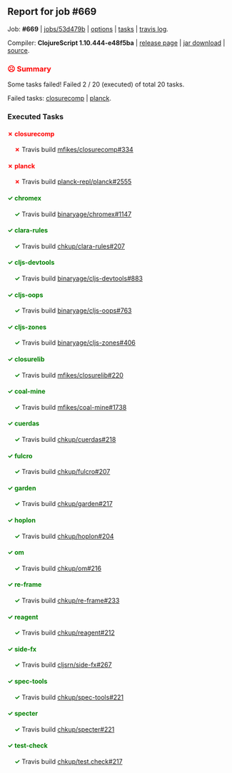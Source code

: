 ## Report for job #669

Job: **#669** | [jobs/53d479b](https://github.com/cljs-oss/canary/commit/53d479bcc1496ea979395478d3b229451797934e) | [options](options.edn) | [tasks](tasks.edn) | [travis log](https://travis-ci.org/cljs-oss/canary/builds/456167303).

Compiler: **ClojureScript 1.10.444-e48f5ba** | [release page](https://github.com/cljs-oss/canary/releases/tag/r1.10.444-e48f5ba) | [jar download](https://github.com/cljs-oss/canary/releases/download/r1.10.444-e48f5ba/clojurescript-1.10.444-e48f5ba.jar) | [source](https://github.com/mfikes/clojurescript/commit/e48f5babd91276a1461d530d601e897032da81e4).

### <b style='color:red'>☹ Summary</b>

Some tasks failed! Failed 2 / 20 (executed) of total 20 tasks.

Failed tasks: [closurecomp](#-closurecomp) | [planck](#-planck).

### Executed Tasks

#### <b style='color:red'>&#x2717; closurecomp</b>
&nbsp;&nbsp;&nbsp;&nbsp;<b style='color:red'>&#x2717;</b> Travis build [mfikes/closurecomp#334](https://travis-ci.org/mfikes/closurecomp/builds/456169083)<br>

#### <b style='color:red'>&#x2717; planck</b>
&nbsp;&nbsp;&nbsp;&nbsp;<b style='color:red'>&#x2717;</b> Travis build [planck-repl/planck#2555](https://travis-ci.org/planck-repl/planck/builds/456169186)<br>

#### <b style='color:green'>&#x2713; chromex</b>
&nbsp;&nbsp;&nbsp;&nbsp;<b style='color:green'>&#x2713;</b> Travis build [binaryage/chromex#1147](https://travis-ci.org/binaryage/chromex/builds/456169054)<br>

#### <b style='color:green'>&#x2713; clara-rules</b>
&nbsp;&nbsp;&nbsp;&nbsp;<b style='color:green'>&#x2713;</b> Travis build [chkup/clara-rules#207](https://travis-ci.org/chkup/clara-rules/builds/456169071)<br>

#### <b style='color:green'>&#x2713; cljs-devtools</b>
&nbsp;&nbsp;&nbsp;&nbsp;<b style='color:green'>&#x2713;</b> Travis build [binaryage/cljs-devtools#883](https://travis-ci.org/binaryage/cljs-devtools/builds/456169075)<br>

#### <b style='color:green'>&#x2713; cljs-oops</b>
&nbsp;&nbsp;&nbsp;&nbsp;<b style='color:green'>&#x2713;</b> Travis build [binaryage/cljs-oops#763](https://travis-ci.org/binaryage/cljs-oops/builds/456169077)<br>

#### <b style='color:green'>&#x2713; cljs-zones</b>
&nbsp;&nbsp;&nbsp;&nbsp;<b style='color:green'>&#x2713;</b> Travis build [binaryage/cljs-zones#406](https://travis-ci.org/binaryage/cljs-zones/builds/456169079)<br>

#### <b style='color:green'>&#x2713; closurelib</b>
&nbsp;&nbsp;&nbsp;&nbsp;<b style='color:green'>&#x2713;</b> Travis build [mfikes/closurelib#220](https://travis-ci.org/mfikes/closurelib/builds/456169085)<br>

#### <b style='color:green'>&#x2713; coal-mine</b>
&nbsp;&nbsp;&nbsp;&nbsp;<b style='color:green'>&#x2713;</b> Travis build [mfikes/coal-mine#1738](https://travis-ci.org/mfikes/coal-mine/builds/456169091)<br>

#### <b style='color:green'>&#x2713; cuerdas</b>
&nbsp;&nbsp;&nbsp;&nbsp;<b style='color:green'>&#x2713;</b> Travis build [chkup/cuerdas#218](https://travis-ci.org/chkup/cuerdas/builds/456169097)<br>

#### <b style='color:green'>&#x2713; fulcro</b>
&nbsp;&nbsp;&nbsp;&nbsp;<b style='color:green'>&#x2713;</b> Travis build [chkup/fulcro#207](https://travis-ci.org/chkup/fulcro/builds/456169103)<br>

#### <b style='color:green'>&#x2713; garden</b>
&nbsp;&nbsp;&nbsp;&nbsp;<b style='color:green'>&#x2713;</b> Travis build [chkup/garden#217](https://travis-ci.org/chkup/garden/builds/456169126)<br>

#### <b style='color:green'>&#x2713; hoplon</b>
&nbsp;&nbsp;&nbsp;&nbsp;<b style='color:green'>&#x2713;</b> Travis build [chkup/hoplon#204](https://travis-ci.org/chkup/hoplon/builds/456169130)<br>

#### <b style='color:green'>&#x2713; om</b>
&nbsp;&nbsp;&nbsp;&nbsp;<b style='color:green'>&#x2713;</b> Travis build [chkup/om#216](https://travis-ci.org/chkup/om/builds/456169138)<br>

#### <b style='color:green'>&#x2713; re-frame</b>
&nbsp;&nbsp;&nbsp;&nbsp;<b style='color:green'>&#x2713;</b> Travis build [chkup/re-frame#233](https://travis-ci.org/chkup/re-frame/builds/456169179)<br>

#### <b style='color:green'>&#x2713; reagent</b>
&nbsp;&nbsp;&nbsp;&nbsp;<b style='color:green'>&#x2713;</b> Travis build [chkup/reagent#212](https://travis-ci.org/chkup/reagent/builds/456169159)<br>

#### <b style='color:green'>&#x2713; side-fx</b>
&nbsp;&nbsp;&nbsp;&nbsp;<b style='color:green'>&#x2713;</b> Travis build [cljsrn/side-fx#267](https://travis-ci.org/cljsrn/side-fx/builds/456169213)<br>

#### <b style='color:green'>&#x2713; spec-tools</b>
&nbsp;&nbsp;&nbsp;&nbsp;<b style='color:green'>&#x2713;</b> Travis build [chkup/spec-tools#221](https://travis-ci.org/chkup/spec-tools/builds/456169246)<br>

#### <b style='color:green'>&#x2713; specter</b>
&nbsp;&nbsp;&nbsp;&nbsp;<b style='color:green'>&#x2713;</b> Travis build [chkup/specter#221](https://travis-ci.org/chkup/specter/builds/456169273)<br>

#### <b style='color:green'>&#x2713; test-check</b>
&nbsp;&nbsp;&nbsp;&nbsp;<b style='color:green'>&#x2713;</b> Travis build [chkup/test.check#217](https://travis-ci.org/chkup/test.check/builds/456169282)<br>